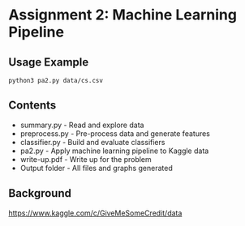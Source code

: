# Assignment 2: Machine Learning Pipeline

## Usage Example
```
python3 pa2.py data/cs.csv
```

## Contents
* summary.py - Read and explore data
* preprocess.py - Pre-process data and generate features
* classifier.py - Build and evaluate classifiers
* pa2.py - Apply machine learning pipeline to Kaggle data
* write-up.pdf - Write up for the problem
* Output folder - All files and graphs generated

## Background
https://www.kaggle.com/c/GiveMeSomeCredit/data
